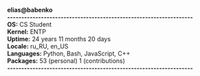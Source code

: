 **elias@babenko**<br>
**------------------------------------------------------------------**<br>
**OS:**                 CS Student<br>
**Kernel:**             ENTP<br>
**Uptime:**             24 years 11 months 20 days <br>
**Locale:**             ru_RU, en_US<br>
**Languages:**          Python, Bash, JavaScript, C++<br>
**Packages:**           53 (personal) 1 (contributions)<br>
**------------------------------------------------------------------**<br>
